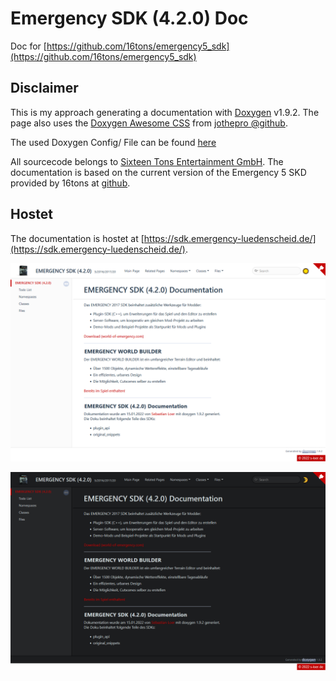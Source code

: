 # Emergency SDK (4.2.0) Doc

Doc for [https://github.com/16tons/emergency5_sdk](https://github.com/16tons/emergency5_sdk)

## Disclaimer

This is my approach generating a documentation with [Doxygen](https://www.doxygen.nl/index.html) v1.9.2. The page also uses the [Doxygen Awesome CSS](https://github.com/jothepro/doxygen-awesome-css) from [jothepro @github](https://github.com/jothepro).

The used Doxygen Config/ File can be found [here](DOXYGEN.md)

All sourcecode belongs to [Sixteen Tons Entertainment GmbH](http://www.sixteen-tons.de/). The documentation is based on the current version of the Emergency 5 SKD provided by 16tons at [github](https://github.com/16tons/emergency5_sdk).

## Hostet

The documentation is hostet at [https://sdk.emergency-luedenscheid.de/](https://sdk.emergency-luedenscheid.de/).

![Screenshot #1 Preview](screenshots/preview1.png)

![Screenshot #2 Preview](screenshots/preview2.png)
